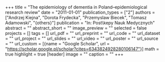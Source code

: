 +++
title = "The epidemiology of dementia in Poland–epidemiological research review"
date = "2011-01-01"
publication_types = ["2"]
authors = ["Andrzej Kiejna", "Dorota Frydecka", "Przemyslaw Biecek", "Tomasz Adamowski", "{others}"]
publication = "In: Post\\kepy Nauk Medycznych"
abstract = ""
abstract_short = ""
image_preview = ""
selected = false
projects = []
tags = []
url_pdf = ""
url_preprint = ""
url_code = ""
url_dataset = ""
url_project = ""
url_slides = ""
url_video = ""
url_poster = ""
url_source = ""
url_custom = [{name = "Google Scholar", url = "https://scholar.google.pl/scholar?cites=6343824928280106147"}]
math = true
highlight = true
[header]
image = ""
caption = ""
+++
